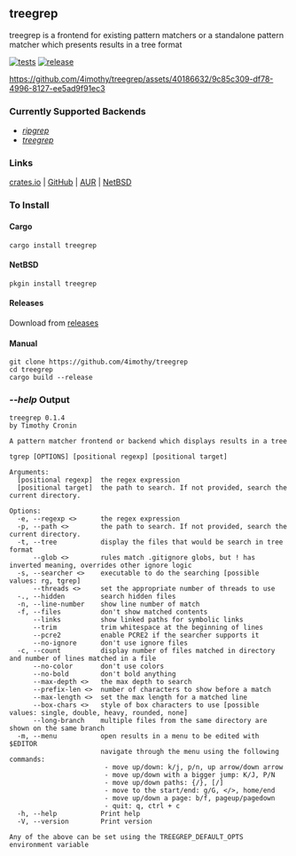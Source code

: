 ## treegrep

treegrep is a frontend for existing pattern matchers or a standalone pattern matcher which presents results in a tree format

[![tests](https://github.com/4imothy/treegrep/actions/workflows/ci.yml/badge.svg)](https://github.com/4imothy/treegrep/actions)
[![release](https://github.com/4imothy/treegrep/actions/workflows/cr.yml/badge.svg)](https://github.com/4imothy/treegrep/actions)


https://github.com/4imothy/treegrep/assets/40186632/9c85c309-df78-4996-8127-ee5ad9f91ec3


### Currently Supported Backends
- *[ripgrep](https://github.com/BurntSushi/ripgrep)*
- *[treegrep](https://github.com/4imothy/treegrep)*

### Links
[crates.io](https://crates.io/crates/treegrep) | [GitHub](https://github.com/4imothy/treegrep) | [AUR](https://aur.archlinux.org/packages/treegrep-bin) | [NetBSD](https://pkgsrc.se/sysutils/treegrep)

### To Install

#### Cargo
```
cargo install treegrep
```

#### NetBSD
```
pkgin install treegrep
```

#### Releases
Download from [releases](https://github.com/4imothy/treegrep/releases/)

#### Manual
```
git clone https://github.com/4imothy/treegrep
cd treegrep
cargo build --release
```

### *--help* Output
```
treegrep 0.1.4
by Timothy Cronin

A pattern matcher frontend or backend which displays results in a tree

tgrep [OPTIONS] [positional regexp] [positional target]

Arguments:
  [positional regexp]  the regex expression
  [positional target]  the path to search. If not provided, search the current directory.

Options:
  -e, --regexp <>      the regex expression
  -p, --path <>        the path to search. If not provided, search the current directory.
  -t, --tree           display the files that would be search in tree format
      --glob <>        rules match .gitignore globs, but ! has inverted meaning, overrides other ignore logic
  -s, --searcher <>    executable to do the searching [possible values: rg, tgrep]
      --threads <>     set the appropriate number of threads to use
  -., --hidden         search hidden files
  -n, --line-number    show line number of match
  -f, --files          don't show matched contents
      --links          show linked paths for symbolic links
      --trim           trim whitespace at the beginning of lines
      --pcre2          enable PCRE2 if the searcher supports it
      --no-ignore      don't use ignore files
  -c, --count          display number of files matched in directory and number of lines matched in a file
      --no-color       don't use colors
      --no-bold        don't bold anything
      --max-depth <>   the max depth to search
      --prefix-len <>  number of characters to show before a match
      --max-length <>  set the max length for a matched line
      --box-chars <>   style of box characters to use [possible values: single, double, heavy, rounded, none]
      --long-branch    multiple files from the same directory are shown on the same branch
  -m, --menu           open results in a menu to be edited with $EDITOR
                       navigate through the menu using the following commands:
                        - move up/down: k/j, p/n, up arrow/down arrow
                        - move up/down with a bigger jump: K/J, P/N
                        - move up/down paths: {/}, [/]
                        - move to the start/end: g/G, </>, home/end
                        - move up/down a page: b/f, pageup/pagedown
                        - quit: q, ctrl + c
  -h, --help           Print help
  -V, --version        Print version

Any of the above can be set using the TREEGREP_DEFAULT_OPTS environment variable
```
